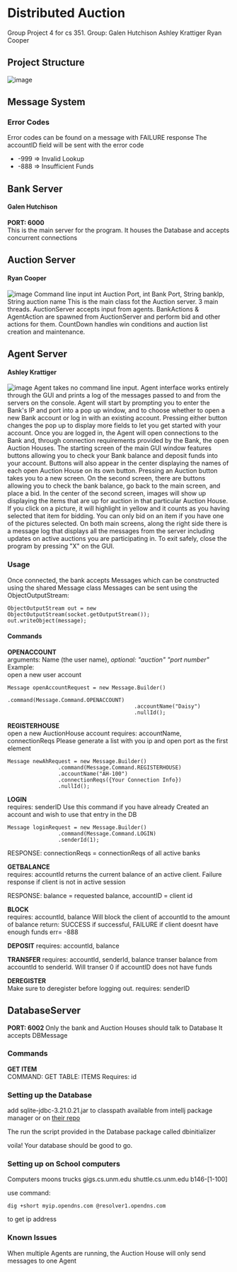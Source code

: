 # Distributed Auction

Group Project 4 for cs 351.
Group:
Galen Hutchison
Ashley Krattiger
Ryan Cooper

## Project Structure
  ![image](Resources/Bank.png)
## Message System
### Error Codes
Error codes can be found on a message with FAILURE response
The accountID field will be sent with the error code  

 - -999 => Invalid Lookup  
 - -888 => Insufficient Funds 

## Bank Server 
#### Galen Hutchison
<b>PORT: 6000</b>  
This is the main server for the program. It houses the Database and accepts concurrent connections

## Auction Server
#### Ryan Cooper
![image](Resources/AuctionDiagram.png)
Command line input int Auction Port, int Bank Port, String bankIp, String auction name
This is the main class fot the Auction server. 3 main threads. AuctionServer accepts input
from agents. BankActions & AgentAction are spawned from AuctionServer and perform bid and other 
actions for them. CountDown handles win conditions and auction list creation and maintenance.

## Agent Server
#### Ashley Krattiger
![image](Resources/AgentDiagram.png)
Agent takes no command line input. Agent interface works entirely through the GUI and prints
a log of the messages passed to and from the servers on the console. Agent will start by prompting
you to enter the Bank's IP and port into a pop up window, and to choose whether to open a new Bank 
account or log in with an existing account. Pressing either button changes the pop up to display
more fields to let you get started with your account. Once you are logged in, the Agent will open
connections to the Bank and, through connection requirements provided by the Bank, the open Auction
Houses. The starting screen of the main GUI window features buttons allowing you to check your Bank
balance and deposit funds into your account. Buttons will also appear in the center displaying the
names of each open Auction House on its own button. Pressing an Auction button takes you to a new
screen. On the second screen, there are buttons allowing you to check the bank balance, go back to
the main screen, and place a bid. In the center of the second screen, images will show up displaying
the items that are up for auction in that particular Auction House. If you click on a picture, it
will highlight in yellow and it counts as you having selected that item for bidding. You can only
bid on an item if you have one of the pictures selected. On both main screens, along the right side
there is a message log that displays all the messages from the server including updates on active
auctions you are participating in. To exit safely, close the program by pressing "X" on the GUI.

### Usage
Once connected, the bank accepts Messages which can be constructed using the shared Message class
Messages can be sent using the ObjectOutputStream:
~~~
ObjectOutputStream out = new ObjectOutputStream(socket.getOutputStream());
out.writeObject(message);
~~~
#### Commands

  
<b>OPENACCOUNT </b>     
arguments: Name (the user name), <i>optional: "auction" "port number"</i>  
Example:  
open a new user account
~~~
Message openAccountRequest = new Message.Builder()
                                        .command(Message.Command.OPENACCOUNT)
                                        .accountName("Daisy")
                                        .nullId();
~~~

<b>REGISTERHOUSE</b>  
open a new AuctionHouse account
requires: accountName, connectionReqs
Please generate a list with you ip and open port as the first element
~~~
Message newAhRequest = new Message.Builder()
                .command(Message.Command.REGISTERHOUSE)
                .accountName("AH-100")
                .connectionReqs({Your Connection Info})
                .nullId();
~~~

<b>LOGIN</b>   
requires: senderID
Use this command if you have already Created an account
and wish to use that entry in the DB
~~~
Message loginRequest = new Message.Builder()
                .command(Message.Command.LOGIN)
                .senderId(1);
~~~
RESPONSE: connectionReqs = connectionReqs of all active banks

<b>GETBALANCE</b>  
requires: accountId
returns the current balance of an active client. Failure response if client
is not in active session

RESPONSE: balance = requested balance, accountID = client id

<b>BLOCK</b>  
requires: accountId, balance
Will block the client of accountId to the amount of balance
return: SUCCESS if successful, FAILURE if client doesnt have enough funds
err= -888  
  
<b>DEPOSIT</b>
requires: accountId, balance

<b>TRANSFER</b>
requires: accountId, senderId, balance
transer balance from accountId to senderId. Will transer 0 if accountID does
not have funds

<b> DEREGISTER</b>    
Make sure to deregister before logging out. 
requires: senderID


 ## DatabaseServer
 <b>PORT: 6002 </b>
 Only the bank and Auction Houses should talk to Database
 It accepts DBMessage
 
 ### Commands
 
 <b> GET ITEM</b>  
 COMMAND: GET TABLE: ITEMS
 Requires: id

### Setting up the Database
add sqlite-jdbc-3.21.0.21.jar to classpath available from intellj package manager 
or on [their repo](https://github.com/xerial/sqlite-jdbc)

The run the script provided in the Database package called dbinitializer

voila! Your database should be good to go.

### Setting up on School computers
Computers
moons
trucks
gigs.cs.unm.edu
shuttle.cs.unm.edu
b146-[1-100]

use command:
~~~
dig +short myip.opendns.com @resolver1.opendns.com
~~~
to get ip address

### Known Issues
When multiple Agents are running, the Auction House will only send messages to one Agent